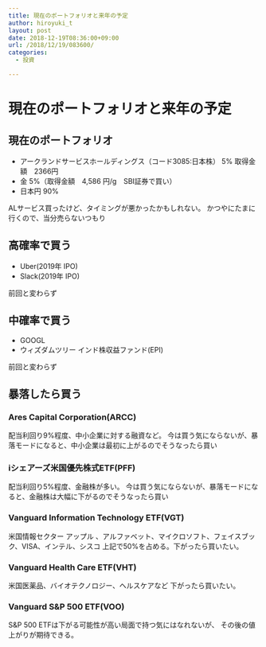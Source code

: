 ```yaml
---
title: 現在のポートフォリオと来年の予定
author: hiroyuki_t
layout: post
date: 2018-12-19T08:36:00+09:00
url: /2018/12/19/083600/
categories:
  - 投資

---
```


# 現在のポートフォリオと来年の予定


## 現在のポートフォリオ
- アークランドサービスホールディングス（コード3085:日本株） 5% 取得金額　2366円
- 金 5%（取得金額　4,586 円/g　SBI証券で買い）
- 日本円 90%

ALサービス買ったけど、タイミングが悪かったかもしれない。
かつやにたまに行くので、当分売らないつもり

## 高確率で買う
- Uber(2019年 IPO)
- Slack(2019年 IPO)

前回と変わらず

## 中確率で買う
- GOOGL
- ウィズダムツリー インド株収益ファンド(EPI)

前回と変わらず

## 暴落したら買う
### Ares Capital Corporation(ARCC)
配当利回り9%程度、中小企業に対する融資など。
今は買う気にならないが、暴落モードになると、中小企業は最初に上がるのでそうなったら買い

### iシェアーズ米国優先株式ETF(PFF)
配当利回り5%程度、金融株が多い。
今は買う気にならないが、暴落モードになると、金融株は大幅に下がるのでそうなったら買い

### Vanguard Information Technology ETF(VGT)
米国情報セクター
アップル	、アルファベット、マイクロソフト、フェイスブック、VISA、インテル、シスコ
上記で50%を占める。下がったら買いたい。

### Vanguard Health Care ETF(VHT)
米国医薬品、バイオテクノロジー、ヘルスケアなど
下がったら買いたい。

### Vanguard S&P 500 ETF(VOO)
S&P 500
ETFは下がる可能性が高い局面で持つ気にはなれないが、
その後の値上がりが期待できる。